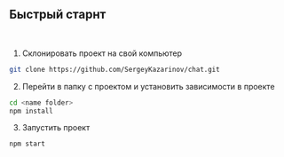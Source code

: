 
## Быстрый старнт
<br />

1. Склонировать проект на свой компьютер
``` bash
git clone https://github.com/SergeyKazarinov/chat.git
```

2. Перейти в папку с проектом и установить зависимости в проекте
``` bash
cd <name folder>
npm install
```

3. Запустить проект
``` bash
npm start
```
